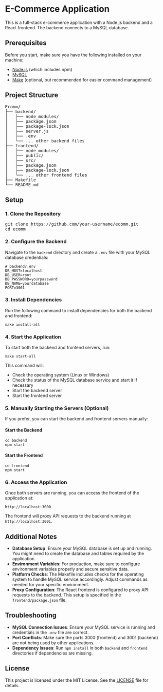<h1>E-Commerce Application</h1>

<p>This is a full-stack e-commerce application with a Node.js backend and a React frontend. The backend connects to a MySQL database.</p>

<h2>Prerequisites</h2>

<p>Before you start, make sure you have the following installed on your machine:</p>

<ul>
  <li><a href="https://nodejs.org/">Node.js</a> (which includes npm)</li>
  <li><a href="https://www.mysql.com/">MySQL</a></li>
  <li><a href="https://www.gnu.org/software/make/">Make</a> (optional, but recommended for easier command management)</li>
</ul>

<h2>Project Structure</h2>

<pre>
Ecomm/
├── backend/
│   ├── node_modules/
│   ├── package.json
│   ├── package-lock.json
│   ├── server.js
│   ├── .env
│   └── ... other backend files
├── frontend/
│   ├── node_modules/
│   ├── public/
│   ├── src/
│   ├── package.json
│   ├── package-lock.json
│   └── ... other frontend files
├── Makefile
└── README.md
</pre>

<h2>Setup</h2>

<h3>1. Clone the Repository</h3>

<pre>
git clone https://github.com/your-username/ecomm.git
cd ecomm
</pre>

<h3>2. Configure the Backend</h3>

<p>Navigate to the <code>backend</code> directory and create a <code>.env</code> file with your MySQL database credentials:</p>

<pre>
<code># backend/.env
DB_HOST=localhost
DB_USER=root
DB_PASSWORD=yourpassword
DB_NAME=yourdatabase
PORT=3001</code>
</pre>

<h3>3. Install Dependencies</h3>

<p>Run the following command to install dependencies for both the backend and frontend:</p>

<pre>
<code>make install-all</code>
</pre>

<h3>4. Start the Application</h3>

<p>To start both the backend and frontend servers, run:</p>

<pre>
<code>make start-all</code>
</pre>

<p>This command will:</p>

<ul>
  <li>Check the operating system (Linux or Windows)</li>
  <li>Check the status of the MySQL database service and start it if necessary</li>
  <li>Start the backend server</li>
  <li>Start the frontend server</li>
</ul>

<h3>5. Manually Starting the Servers (Optional)</h3>

<p>If you prefer, you can start the backend and frontend servers manually:</p>

<h4>Start the Backend</h4>

<pre>
<code>cd backend
npm start</code>
</pre>

<h4>Start the Frontend</h4>

<pre>
<code>cd frontend
npm start</code>
</pre>

<h3>6. Access the Application</h3>

<p>Once both servers are running, you can access the frontend of the application at:</p>

<pre>
<code>http://localhost:3000</code>
</pre>

<p>The frontend will proxy API requests to the backend running at <code>http://localhost:3001</code>.</p>

<h2>Additional Notes</h2>

<ul>
  <li><strong>Database Setup</strong>: Ensure your MySQL database is set up and running. You might need to create the database and tables required by the application.</li>
  <li><strong>Environment Variables</strong>: For production, make sure to configure environment variables properly and secure sensitive data.</li>
  <li><strong>Platform Checks</strong>: The Makefile includes checks for the operating system to handle MySQL service accordingly. Adjust commands as needed for your specific environment.</li>
  <li><strong>Proxy Configuration</strong>: The React frontend is configured to proxy API requests to the backend. This setup is specified in the <code>frontend/package.json</code> file.</li>
</ul>

<h2>Troubleshooting</h2>

<ul>
  <li><strong>MySQL Connection Issues</strong>: Ensure your MySQL service is running and credentials in the <code>.env</code> file are correct.</li>
  <li><strong>Port Conflicts</strong>: Make sure the ports 3000 (frontend) and 3001 (backend) are not being used by other applications.</li>
  <li><strong>Dependency Issues</strong>: Run <code>npm install</code> in both <code>backend</code> and <code>frontend</code> directories if dependencies are missing.</li>
</ul>

<h2>License</h2>

<p>This project is licensed under the MIT License. See the <a href="LICENSE">LICENSE</a> file for details.</p>

